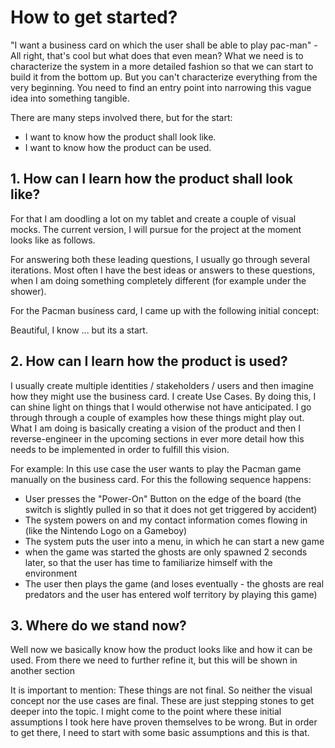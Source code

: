 # How to get started?
"I want a business card on which the user shall be able to play pac-man" - All right, that's cool but what does that even mean? What we need is to characterize the system in a more detailed fashion so that we can start to build it from the bottom up. But you can't characterize everything from the very beginning. You need to find an entry point into narrowing this vague idea into something tangible.

There are many steps involved there, but for the start:
- I want to know how the product shall look like.
- I want to know how the product can be used.

## 1. How can I learn how the product shall look like?
For that I am doodling a lot on my tablet and create a couple of visual mocks. The current version, I will pursue for the project at the moment looks like as follows.

For answering both these leading questions, I usually go through several iterations. Most often I have the best ideas or answers to these questions, when I am doing something completely different (for example under the shower). 

For the Pacman business card, I came up with the following initial concept:

Beautiful, I know ... but its a start.

## 2. How can I learn how the product is used?
I usually create multiple identities / stakeholders / users and then imagine how they might use the business card. I create Use Cases. By doing this, I can shine light on things that I would otherwise not have anticipated. I go through through a couple of examples how these things might play out. What I am doing is basically creating a vision of the product and then I reverse-engineer in the upcoming sections in ever more detail how this needs to be implemented in order to fulfill this vision.

For example: In this use case the user wants to play the Pacman game manually on the business card. For this the following sequence happens:
- User presses the "Power-On" Button on the edge of the board (the switch is slightly pulled in so that it does not get triggered by accident)
- The system powers on and my contact information comes flowing in (like the Nintendo Logo on a Gameboy)
- The system puts the user into a menu, in which he can start a new game
- when the game was started the ghosts are only spawned 2 seconds later, so that the user has time to familiarize himself with the environment
- The user then plays the game (and loses eventually - the ghosts are real predators and the user has entered wolf territory by playing this game)

## 3. Where do we stand now?
Well now we basically know how the product looks like and how it can be used. From there we need to further refine it, but this will be shown in another section

It is important to mention: These things are not final. So neither the visual concept nor the use cases are final. These are just stepping stones to get deeper into the topic. I might come to the point where these initial assumptions I took here have proven themselves to be wrong. But in order to get there, I need to start with some basic assumptions and this is that.


